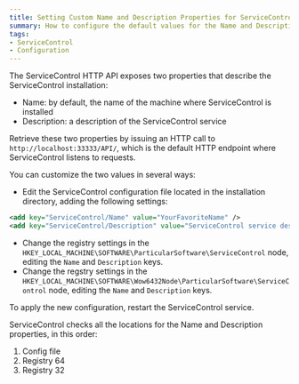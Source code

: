 ```yaml
---
title: Setting Custom Name and Description Properties for ServiceControl API
summary: How to configure the default values for the Name and Description properties of the ServiceControl API
tags:
- ServiceControl
- Configuration
---
```

The ServiceControl HTTP API exposes two properties that describe the ServiceControl installation:

* Name: by default, the name of the machine where ServiceControl is installed
* Description: a description of the ServiceControl service

Retrieve these two properties by issuing an HTTP call to `http://localhost:33333/API/`, which is the default HTTP endpoint where ServiceControl listens to requests.

You can customize the two values in several ways:

* Edit the ServiceControl configuration file located in the installation directory, adding the following settings:

```xml
<add key="ServiceControl/Name" value="YourFavoriteName" />
<add key="ServiceControl/Description" value="ServiceControl service description" />
```
	
* Change the registry settings in the `HKEY_LOCAL_MACHINE\SOFTWARE\ParticularSoftware\ServiceControl` node, editing the `Name` and `Description` keys.
* Change the regstry settings in the `HKEY_LOCAL_MACHINE\SOFTWARE\Wow6432Node\ParticularSoftware\ServiceControl` node, editing the `Name` and `Description` keys.

To apply the new configuration, restart the ServiceControl service.

ServiceControl checks all the locations for the Name and Description properties, in this order:

1. Config file
1. Registry 64
1. Registry 32
